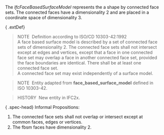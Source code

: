﻿The _IfcFaceBasedSurfaceModel_ represents the a shape by connected face sets. The connected faces have a dimensionality 2 and are placed in a coordinate space of dimensionality 3.

{ .extDef}
> NOTE&nbsp; Definition according to ISO/CD 10303-42:1992  
> A face based surface model is described by a set of connected face sets of dimensionality 2. The connected face sets shall not intersect except at edges and vertices, except that a face in one connected face set may overlap a face in another connected face set, provided the face boundaries are identical. There shall be at least one connected face set.  
> A connected face set may exist independently of a surface model.

> NOTE&nbsp; Entity adapted from **face_based_surface_model** defined in ISO 10303-42.

> HISTORY&nbsp; New entity in IFC2x.

{ .spec-head}
Informal Propositions:

1. The connected face sets shall not overlap or intersect except at common faces, edges or vertices.
2. The fbsm faces have dimensionality 2.
